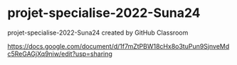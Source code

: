 # projet-specialise-2022-Suna24
projet-specialise-2022-Suna24 created by GitHub Classroom

https://docs.google.com/document/d/1f7mZtPBW18cHx8o3tuPun9SjnveMdc5ReGAGjXq9niw/edit?usp=sharing
